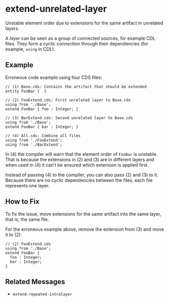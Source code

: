 # extend-unrelated-layer

Unstable element order due to extensions for the same artifact in
unrelated layers.

A _layer_ can be seen as a group of connected sources, for example CDL files.
They form a cyclic connection through their dependencies
(for example, `using` in CDL).

## Example

Erroneous code example using four CDS files:

```cdl
// (1) Base.cds: Contains the artifact that should be extended
entity FooBar {  }

// (2) FooExtend.cds: First unrelated layer to Base.cds
using from './Base';
extend FooBar { foo : Integer; }

// (3) BarExtend.cds: Second unrelated layer to Base.cds
using from './Base';
extend FooBar { bar : Integer; }

// (4) All.cds: Combine all files
using from './FooExtend';
using from './BarExtend';
```

In (4) the compiler will warn that the element order of `FooBar` is unstable.
That is because the extensions in (2) and (3) are in different layers and when
used in (4) it can’t be ensured which extension is applied first.

Instead of passing (4) to the compiler, you can also pass (2) and (3) to it.
Because there are no cyclic dependencies between the files, each file
represents one layer.

## How to Fix

To fix the issue, move extensions for the same artifact into the same layer,
that is, the same file.

For the erroneous example above, remove the extension from (3) and move
it to (2):

```cdl
// (2) FooExtend.cds
using from './Base';
extend FooBar {
  foo : Integer;
  bar : Integer;
}
```

## Related Messages

- `extend-repeated-intralayer`
